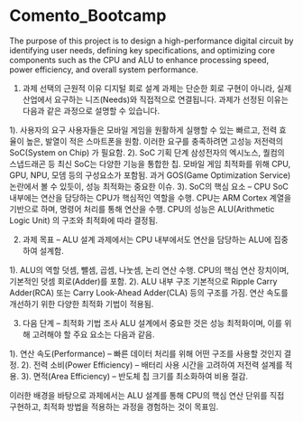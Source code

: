 # Comento_Bootcamp
The purpose of this project is to design a high-performance digital circuit by identifying user needs, defining key specifications, and optimizing core components such as the CPU and ALU to enhance processing speed, power efficiency, and overall system performance.

1. 과제 선택의 근원적 이유
디지털 회로 설계 과제는 단순한 회로 구현이 아니라, 실제 산업에서 요구하는 니즈(Needs)와 직접적으로 연결됩니다. 과제가 선정된 이유는 다음과 같은 과정으로 설명할 수 있습니다.

  1). 사용자의 요구
  사용자들은 모바일 게임을 원활하게 실행할 수 있는 빠르고, 전력 효율이 높은, 발열이 적은 스마트폰을 원함.
  이러한 요구를 충족하려면 고성능 저전력의 SoC(System on Chip) 가 필요함.
  2). SoC 기획 단계
  삼성전자의 엑시노스, 퀄컴의 스냅드래곤 등 최신 SoC는 다양한 기능을 통합한 칩.
  모바일 게임 최적화를 위해 CPU, GPU, NPU, 모뎀 등의 구성요소가 포함됨.
  과거 GOS(Game Optimization Service) 논란에서 볼 수 있듯이, 성능 최적화는 중요한 이슈.
  3). SoC의 핵심 요소 – CPU
  SoC 내부에는 연산을 담당하는 CPU가 핵심적인 역할을 수행.
  CPU는 ARM Cortex 계열을 기반으로 하며, 명령어 처리를 통해 연산을 수행.
  CPU의 성능은 ALU(Arithmetic Logic Unit) 의 구조와 최적화에 따라 결정됨.

2. 과제 목표 – ALU 설계
과제에서는 CPU 내부에서도 연산을 담당하는 ALU에 집중하여 설계함.

  1). ALU의 역할
  덧셈, 뺄셈, 곱셈, 나눗셈, 논리 연산 수행.
  CPU의 핵심 연산 장치이며, 기본적인 덧셈 회로(Adder)를 포함.
  2). ALU 내부 구조
  기본적으로 Ripple Carry Adder(RCA) 또는 Carry Look-Ahead Adder(CLA) 등의 구조를 가짐.
  연산 속도를 개선하기 위한 다양한 최적화 기법이 적용됨.

3. 다음 단계 – 최적화 기법 조사
ALU 설계에서 중요한 것은 성능 최적화이며, 이를 위해 고려해야 할 주요 요소는 다음과 같음.

  1). 연산 속도(Performance) – 빠른 데이터 처리를 위해 어떤 구조를 사용할 것인지 결정.
  2). 전력 소비(Power Efficiency) – 배터리 사용 시간을 고려하여 저전력 설계를 적용.
  3). 면적(Area Efficiency) – 반도체 칩 크기를 최소화하여 비용 절감.

이러한 배경을 바탕으로 과제에서는 ALU 설계를 통해 CPU의 핵심 연산 단위를 직접 구현하고, 최적화 방법을 적용하는 과정을 경험하는 것이 목표임.

